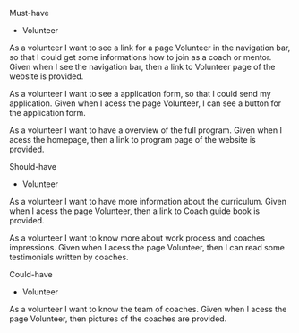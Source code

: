 Must-have

- Volunteer 

As a volunteer I want to see a link for a page Volunteer in the navigation bar, so that I could get some informations how to join as a coach or mentor.
Given when I see the navigation bar, then a link to Volunteer page of the website is provided.

As a volunteer I want to see a application form, so that I could send my application.
Given when I acess the page Volunteer, I can see a button for the application form.

As a volunteer I want to have a overview of the full program.
Given when I acess the homepage, then a link to program page of the website is provided.



Should-have

- Volunteer 

As a volunteer I want to have more information about the curriculum.
Given when I acess the page Volunteer, then a link to Coach guide book is provided.

As a volunteer I want to know more about work process and coaches impressions.
Given when I acess the page Volunteer, then I can read some testimonials written by coaches.


Could-have 
 - Volunteer 

As a volunteer I want to know the team of coaches.
Given when I acess the page Volunteer, then pictures of the coaches are provided.


